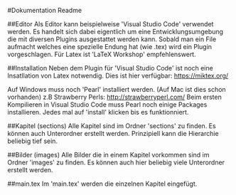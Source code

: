 #Dokumentation Readme

##Editor
Als Editor kann beispielweise 'Visual Studio Code' verwendet werden. Es handelt sich dabei eigentlich um eine Entwicklungsumgebung die mit diversen Plugins ausgestattet werden kann. Sobald man ein File aufmacht welches eine spezielle Endung hat (wie .tex) wird ein Plugin vorgeschlagen. 
Für Latex ist 'LaTeX Workshop' empfehlenswert.

##Installation
Neben dem Plugin für 'Visual Studio Code' ist noch eine Insatllation von Latex notwendig.
Dies ist hier verfügbar: https://miktex.org/

Auf Windows muss noch 'Pearl' installiert werden. (Auf Mac ist dies schon vorhanden)
z.B Strawberry Perls: http://strawberryperl.com/
Beim ersten Kompilieren in Visual Studio Code muss Pearl noch einige Packages installieren. Jedes mal auf 'install' klicken bis es funktionniert.


##Kapitel (sections)
Alle Kapitel sind im Ordner 'sections' zu finden. Es können auch Unterordner erstellt werden. Prinzipiell kann die Hierarchie beliebig tief sein.

##Bilder (images)
Alle Bilder die in einem Kapitel vorkommen sind im Ordner 'images' zu finden. Es können auch hier beliebig viele Unterordner erstellt werden.

##main.tex
Im 'main.tex' werden die einzelnen Kapitel eingefügt. 